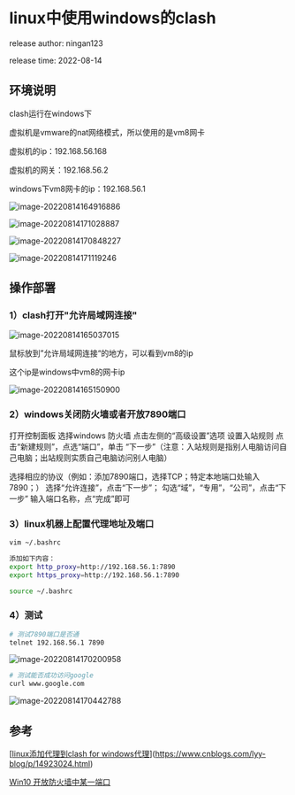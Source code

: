 # linux中使用windows的clash

release author: ningan123

release time: 2022-08-14



## 环境说明

clash运行在windows下

虚拟机是vmware的nat网络模式，所以使用的是vm8网卡



虚拟机的ip：192.168.56.168

虚拟机的网关：192.168.56.2

windows下vm8网卡的ip：192.168.56.1

![image-20220814164916886](https://cdn.jsdelivr.net/gh/ningan123/PicGo_Images@main/img/image-20220814164916886.png)



![image-20220814171028887](https://cdn.jsdelivr.net/gh/ningan123/PicGo_Images@main/img/image-20220814171028887.png)





![image-20220814170848227](https://cdn.jsdelivr.net/gh/ningan123/PicGo_Images@main/img/image-20220814170848227.png)

![image-20220814171119246](https://cdn.jsdelivr.net/gh/ningan123/PicGo_Images@main/img/image-20220814171119246.png)





## 操作部署

### 1）clash打开"允许局域网连接"

![image-20220814165037015](https://cdn.jsdelivr.net/gh/ningan123/PicGo_Images@main/img/image-20220814165037015.png)



鼠标放到”允许局域网连接“的地方，可以看到vm8的ip

这个ip是windows中vm8的网卡ip

![image-20220814165150900](https://cdn.jsdelivr.net/gh/ningan123/PicGo_Images@main/img/image-20220814165150900.png)



### 2）windows关闭防火墙或者开放7890端口

打开控制面板
选择windows 防火墙
点击左侧的“高级设置”选项
设置入站规则
点击“新建规则”，点选“端口”，单击 “下一步”（注意：入站规则是指别人电脑访问自己电脑；出站规则实质自己电脑访问别人电脑）

选择相应的协议（例如：添加7890端口，选择TCP；特定本地端口处输入7890；）
选择“允许连接”，点击“下一步”；
勾选“域”，“专用”，“公司”，点击“下一步”
输入端口名称，点“完成”即可



### 3）linux机器上配置代理地址及端口

```bash
vim ~/.bashrc

添加如下内容：
export http_proxy=http://192.168.56.1:7890
export https_proxy=http://192.168.56.1:7890

source ~/.bashrc
```





### 4）测试

```bash
# 测试7890端口是否通
telnet 192.168.56.1 7890
```

![image-20220814170200958](https://cdn.jsdelivr.net/gh/ningan123/PicGo_Images@main/img/image-20220814170200958.png)



```bash
# 测试能否成功访问google
curl www.google.com
```

![image-20220814170442788](https://cdn.jsdelivr.net/gh/ningan123/PicGo_Images@main/img/image-20220814170442788.png)





## 参考

[[linux添加代理到clash for windows代理](https://www.cnblogs.com/lyy-blog/p/14923024.html)](https://www.cnblogs.com/lyy-blog/p/14923024.html)

[Win10 开放防火墙中某一端口](https://blog.csdn.net/nihaize0520/article/details/80714108)